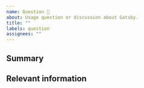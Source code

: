 ```yaml
---
name: Question 🤔
about: Usage question or discussion about Gatsby.
title: ""
labels: question
assignees: ""
---
```


<!--
  To make it easier for us to help you, please include as much useful information as possible.

  You can also chat with us on our Discord server: https://rocketseat.com.br/comunidade

  Before opening a new issue, please search existing issues.
-->

## Summary

## Relevant information

<!-- Provide as much useful information as you can -->
